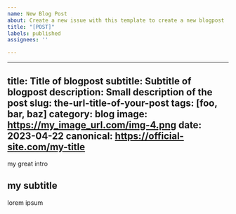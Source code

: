 ```yaml
---
name: New Blog Post
about: Create a new issue with this template to create a new blogpost
title: "[POST]"
labels: published
assignees: ''

---
```


---
title: Title of blogpost
subtitle: Subtitle of blogpost
description: Small description of the post
slug: the-url-title-of-your-post
tags: [foo, bar, baz]
category: blog
image: https://my_image_url.com/img-4.png
date: 2023-04-22
canonical: https://official-site.com/my-title
---

my great intro

## my subtitle

lorem ipsum
